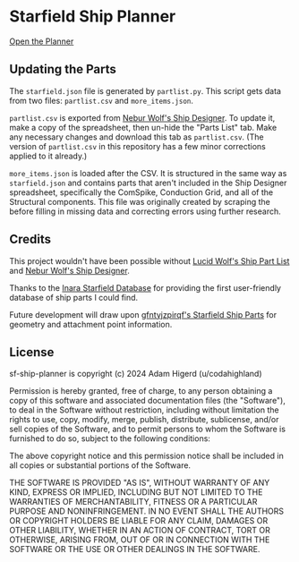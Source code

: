 Starfield Ship Planner
======================
[Open the Planner](https://sf-ship-planner.github.io/sf-ship-planner/)

Updating the Parts
------------------
The `starfield.json` file is generated by `partlist.py`. This script gets data from two files: `partlist.csv` and `more_items.json`.

`partlist.csv` is exported from [Nebur Wolf's Ship Designer](https://docs.google.com/spreadsheets/d/1waXdwRiQ5LrqqvtI0kRgL0reL_HdGHGR5ry4ytmDIWM/edit).
To update it, make a copy of the spreadsheet, then un-hide the "Parts List" tab. Make any necessary changes and download this tab as `partlist.csv`.
(The version of `partlist.csv` in this repository has a few minor corrections applied to it already.)

`more_items.json` is loaded after the CSV. It is structured in the same way as `starfield.json` and contains parts that aren't included in the Ship
Designer spreadsheet, specifically the ComSpike, Conduction Grid, and all of the Structural components. This file was originally created by scraping
the  before filling in missing data and correcting errors using further research.

Credits
-------
This project wouldn't have been possible without
[Lucid Wolf's Ship Part List](https://www.reddit.com/r/Starfield/comments/16gqwce/ship_part_list_with_level_requirements_stats/) and
[Nebur Wolf's Ship Designer](https://www.reddit.com/r/Starfield/comments/1738yde/ship_planning_made_easier/).

Thanks to the [Inara Starfield Database](https://inara.cz/starfield/) for providing the first user-friendly database of ship parts I could find.

Future development will draw upon [gfntyjzpirqf's Starfield Ship Parts](https://www.reddit.com/r/Starfield/comments/17bkze8/comprehensive_ship_parts/)
for geometry and attachment point information.

License
-------
sf-ship-planner is copyright (c) 2024 Adam Higerd (u/codahighland)

Permission is hereby granted, free of charge, to any person obtaining a copy of
this software and associated documentation files (the "Software"), to deal in
the Software without restriction, including without limitation the rights to
use, copy, modify, merge, publish, distribute, sublicense, and/or sell copies
of the Software, and to permit persons to whom the Software is furnished to do
so, subject to the following conditions:

The above copyright notice and this permission notice shall be included in all
copies or substantial portions of the Software.

THE SOFTWARE IS PROVIDED "AS IS", WITHOUT WARRANTY OF ANY KIND, EXPRESS OR
IMPLIED, INCLUDING BUT NOT LIMITED TO THE WARRANTIES OF MERCHANTABILITY, FITNESS
OR A PARTICULAR PURPOSE AND NONINFRINGEMENT. IN NO EVENT SHALL THE AUTHORS OR
COPYRIGHT HOLDERS BE LIABLE FOR ANY CLAIM, DAMAGES OR OTHER LIABILITY, WHETHER
IN AN ACTION OF CONTRACT, TORT OR OTHERWISE, ARISING FROM, OUT OF OR IN
CONNECTION WITH THE SOFTWARE OR THE USE OR OTHER DEALINGS IN THE SOFTWARE.
